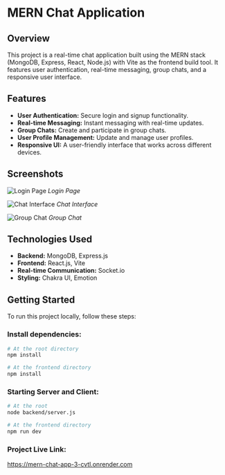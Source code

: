 # MERN Chat Application

## Overview
This project is a real-time chat application built using the MERN stack (MongoDB, Express, React, Node.js) with Vite as the frontend build tool. It features user authentication, real-time messaging, group chats, and a responsive user interface.

## Features
- **User Authentication:** Secure login and signup functionality.
- **Real-time Messaging:** Instant messaging with real-time updates.
- **Group Chats:** Create and participate in group chats.
- **User Profile Management:** Update and manage user profiles.
- **Responsive UI:** A user-friendly interface that works across different devices.

## Screenshots
![Login Page](screenshots/login.png)
*Login Page*

![Chat Interface](screenshots/chat_interface.png)
*Chat Interface*

![Group Chat](screenshots/group_chat.png)
*Group Chat*

## Technologies Used
- **Backend:** MongoDB, Express.js
- **Frontend:** React.js, Vite
- **Real-time Communication:** Socket.io
- **Styling:** Chakra UI, Emotion

## Getting Started
To run this project locally, follow these steps:

### Install dependencies:
```bash
# At the root directory
npm install

# At the frontend directory
npm install
```
### Starting Server and Client:
```bash
# At the root
node backend/server.js

# At the frontend directory
npm run dev
```

### Project Live Link:
https://mern-chat-app-3-cvtl.onrender.com





